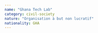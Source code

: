 ```yaml
---
name: "Ghana Tech Lab"
category: civil-society
nature: "Organisation à but non lucratif"
nationality: GHA
---
```

    